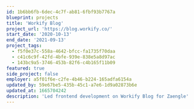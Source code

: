 ```yaml
---
id: 1b6bb6fb-6dec-4c7f-ab81-6fbf93b7767a
blueprint: projects
title: 'Workify Blog'
project_url: 'https://blog.workify.co/'
start_date: '2020-10-13'
end_date: '2021-09-13'
project_tags:
  - f5f0e37c-558a-4642-bfcc-fa1735f70daa
  - c41c6c9f-42fd-4bfe-939e-838e5a8d97ac
  - 143bc9a5-3746-453b-82f6-c4b165f11b09
featured: true
side_project: false
employer: a5f01f6e-c2fe-4b46-b224-165adfa6154a
updated_by: 59e67be5-435b-45c1-a7e6-1d9a02873b6e
updated_at: 1665704242
description: 'Led frontend development on Workify Blog for Zaengle'
---
```

